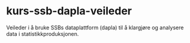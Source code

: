# kurs-ssb-dapla-veileder
Veileder i å bruke SSBs dataplattform (dapla) til å klargjøre og analysere data i statistikkproduksjonen.
